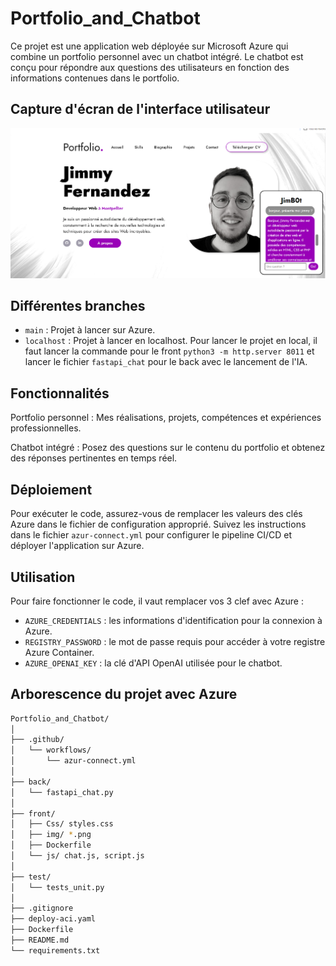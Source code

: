 # Portfolio_and_Chatbot
Ce projet est une application web déployée sur Microsoft Azure qui combine un portfolio personnel avec un chatbot intégré. Le chatbot est conçu pour répondre aux questions des utilisateurs en fonction des informations contenues dans le portfolio.

## Capture d'écran de l'interface utilisateur

![Capture d'écran de l'interface utilisateur](./front/img/Screen_demo.PNG)

## Différentes branches
- `main` : Projet à lancer sur Azure.
- `localhost` : Projet à lancer en localhost. Pour lancer le projet en local, il faut lancer la commande pour le front `python3 -m http.server 8011` et lancer le fichier `fastapi_chat` pour le back avec le lancement de l'IA.

## Fonctionnalités
Portfolio personnel : Mes réalisations, projets, compétences et expériences professionnelles.

Chatbot intégré : Posez des questions sur le contenu du portfolio et obtenez des réponses pertinentes en temps réel.

## Déploiement
Pour exécuter le code, assurez-vous de remplacer les valeurs des clés Azure dans le fichier de configuration approprié. Suivez les instructions dans le fichier `azur-connect.yml` pour configurer le pipeline CI/CD et déployer l'application sur Azure. 

## Utilisation 
Pour faire fonctionner le code, il vaut remplacer vos 3 clef avec Azure : 
- `AZURE_CREDENTIALS` : les informations d'identification pour la connexion à Azure.
- `REGISTRY_PASSWORD` : le mot de passe requis pour accéder à votre registre Azure Container.
- `AZURE_OPENAI_KEY` : la clé d'API OpenAI utilisée pour le chatbot.

## Arborescence du projet avec Azure

```bash
Portfolio_and_Chatbot/      
│
├── .github/
│   └── workflows/
│       └── azur-connect.yml
│
├── back/
│   └── fastapi_chat.py
│
├── front/
│   ├── Css/ styles.css
│   ├── img/ *.png
│   ├── Dockerfile
│   └── js/ chat.js, script.js
│
├── test/
│   └── tests_unit.py
│
├── .gitignore
├── deploy-aci.yaml
├── Dockerfile
├── README.md
└── requirements.txt
```

